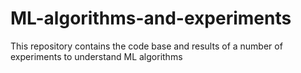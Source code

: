 # ML-algorithms-and-experiments
This repository contains the code base and results of a number of experiments to understand ML algorithms
